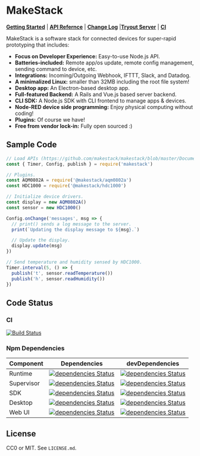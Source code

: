 MakeStack
=========

**[Getting Started](https://github.com/makestack/makestack/blob/master/Documentation/quickstart.md)** | **[API Refernce](https://github.com/makestack/makestack/blob/master/Documentation/api.md)** | **[Change Log](https://github.com/makestack/makestack/blob/master/Documentation/changelog.md)** |**[Tryout Server](https://try-makestack.herokuapp.com/)** | **[CI](https://travis-ci.org/makestack/makestack)**

MakeStack is a software stack for connected devices for super-rapid prototyping that includes:

- **Focus on Developer Experience:** Easy-to-use Node.js API.
- **Batteries-included:** Remote app/os update, remote config management, sending command to device, etc.
- **Integrations:** Incoming/Outgoing Webhook, IFTTT, Slack, and Datadog.
- **A minimalized Linux:** smaller than 32MB including the root file system!
- **Desktop app:** An Electron-based desktop app.
- **Full-featured Backend:** A Rails and Vue.js based server backend.
- **CLI SDK:** A Node.js SDK with CLI frontend to manage apps & devices.
- **Node-RED device side programming:** Enjoy physical computing without coding!
- **Plugins:** Of course we have!
- **Free from vendor lock-in:** Fully open sourced :)

Sample Code
-----------

```javascript
// Load APIs (https://github.com/makestack/makestack/blob/master/Documentation/api.md)
const { Timer, Config, publish } = require('makestack')

// Plugins.
const AQM0802A = require('@makestack/aqm0802a')
const HDC1000 = require('@makestack/hdc1000')

// Initialize device drivers.
const display = new AQM0802A()
const sensor = new HDC1000()

Config.onChange('messages', msg => {
  // print() sends a log message to the server.
  print(`Updating the display message to ${msg}.`)

  // Update the display.
  display.update(msg)
})

// Send temperature and humidity sensed by HDC1000.
Timer.interval(5, () => {
  publish('t', sensor.readTemperature())
  publish('h', sensor.readHumidity())
})
```

Code Status
-----------

### CI
[![Build Status](https://travis-ci.org/makestack/makestack.svg?branch=master)](https://travis-ci.org/makestack/makestack)

### Npm Dependencies

| Component | Dependencies | devDependencies |
| ---- | ---- | ---- |
| Runtime | [![dependencies Status](https://david-dm.org/makestack/makestack/status.svg?path=runtime)](https://david-dm.org/makestack/makestack?path=runtime) |[![dependencies Status](https://david-dm.org/makestack/makestack/status.svg?path=runtime&type=dev)](https://david-dm.org/makestack/makestack?path=runtime&type=dev) |
| Supervisor | [![dependencies Status](https://david-dm.org/makestack/makestack/status.svg?path=supervisor)](https://david-dm.org/makestack/makestack?path=supervisor) |[![dependencies Status](https://david-dm.org/makestack/makestack/status.svg?path=supervisor&type=dev)](https://david-dm.org/makestack/makestack?path=supervisor&type=dev) |
| SDK | [![dependencies Status](https://david-dm.org/makestack/makestack/status.svg?path=sdk)](https://david-dm.org/makestack/makestack?path=sdk) |[![dependencies Status](https://david-dm.org/makestack/makestack/status.svg?path=sdk&type=dev)](https://david-dm.org/makestack/makestack?path=sdk&type=dev) |
| Desktop | [![dependencies Status](https://david-dm.org/makestack/makestack/status.svg?path=desktop)](https://david-dm.org/makestack/makestack?path=desktop) |[![dependencies Status](https://david-dm.org/makestack/makestack/status.svg?path=desktop&type=dev)](https://david-dm.org/makestack/makestack?path=desktop&type=dev) |
| Web UI | [![dependencies Status](https://david-dm.org/makestack/makestack/status.svg?path=server/ui)](https://david-dm.org/makestack/makestack?path=server/ui) |[![dependencies Status](https://david-dm.org/makestack/makestack/status.svg?path=server/ui&type=dev)](https://david-dm.org/makestack/makestack?path=server/ui&type=dev) |


License
-------
CC0 or MIT. See `LICENSE.md`.
